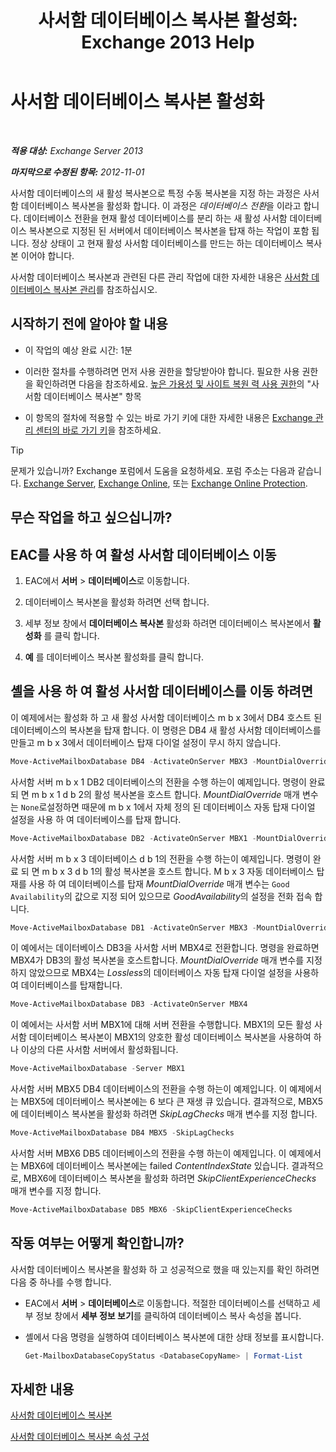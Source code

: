 ﻿---
title: '사서함 데이터베이스 복사본 활성화: Exchange 2013 Help'
TOCTitle: 사서함 데이터베이스 복사본 활성화
ms:assetid: d948269b-c902-4d8d-8c2b-269473359baa
ms:mtpsurl: https://technet.microsoft.com/ko-kr/library/Ee364750(v=EXCHG.150)
ms:contentKeyID: 50484264
ms.date: 05/22/2018
mtps_version: v=EXCHG.150
ms.translationtype: MT
---

# 사서함 데이터베이스 복사본 활성화

 

_**적용 대상:** Exchange Server 2013_

_**마지막으로 수정된 항목:** 2012-11-01_

사서함 데이터베이스의 새 활성 복사본으로 특정 수동 복사본을 지정 하는 과정은 사서함 데이터베이스 복사본을 활성화 합니다. 이 과정은 *데이터베이스 전환*을 이라고 합니다. 데이터베이스 전환을 현재 활성 데이터베이스를 분리 하는 새 활성 사서함 데이터베이스 복사본으로 지정된 된 서버에서 데이터베이스 복사본을 탑재 하는 작업이 포함 됩니다. 정상 상태이 고 현재 활성 사서함 데이터베이스를 만드는 하는 데이터베이스 복사본 이어야 합니다.

사서함 데이터베이스 복사본과 관련된 다른 관리 작업에 대한 자세한 내용은 [사서함 데이터베이스 복사본 관리](managing-mailbox-database-copies-exchange-2013-help.md)를 참조하십시오.

## 시작하기 전에 알아야 할 내용

  - 이 작업의 예상 완료 시간: 1분

  - 이러한 절차를 수행하려면 먼저 사용 권한을 할당받아야 합니다. 필요한 사용 권한을 확인하려면 다음을 참조하세요. [높은 가용성 및 사이트 복원 력 사용 권한](high-availability-and-site-resilience-permissions-exchange-2013-help.md)의 "사서함 데이터베이스 복사본" 항목

  - 이 항목의 절차에 적용할 수 있는 바로 가기 키에 대한 자세한 내용은 [Exchange 관리 센터의 바로 가기 키](keyboard-shortcuts-in-the-exchange-admin-center-exchange-online-protection-help.md)을 참조하세요.


> [!TIP]
> 문제가 있습니까? Exchange 포럼에서 도움을 요청하세요. 포럼 주소는 다음과 같습니다. <A href="https://go.microsoft.com/fwlink/p/?linkid=60612">Exchange Server</A>, <A href="https://go.microsoft.com/fwlink/p/?linkid=267542">Exchange Online</A>, 또는 <A href="https://go.microsoft.com/fwlink/p/?linkid=285351">Exchange Online Protection</A>.



## 무슨 작업을 하고 싶으십니까?

## EAC를 사용 하 여 활성 사서함 데이터베이스 이동

1.  EAC에서 **서버** \> **데이터베이스**로 이동합니다.

2.  데이터베이스 복사본을 활성화 하려면 선택 합니다.

3.  세부 정보 창에서 **데이터베이스 복사본** 활성화 하려면 데이터베이스 복사본에서 **활성화** 를 클릭 합니다.

4.  **예** 를 데이터베이스 복사본 활성화를 클릭 합니다.

## 셸을 사용 하 여 활성 사서함 데이터베이스를 이동 하려면

이 예제에서는 활성화 하 고 새 활성 사서함 데이터베이스 m b x 3에서 DB4 호스트 된 데이터베이스의 복사본을 탑재 합니다. 이 명령은 DB4 새 활성 사서함 데이터베이스를 만들고 m b x 3에서 데이터베이스 탑재 다이얼 설정이 무시 하지 않습니다.

```powershell
Move-ActiveMailboxDatabase DB4 -ActivateOnServer MBX3 -MountDialOverride:None
```

사서함 서버 m b x 1 DB2 데이터베이스의 전환을 수행 하는이 예제입니다. 명령이 완료 되 면 m b x 1 d b 2의 활성 복사본을 호스트 합니다. *MountDialOverride* 매개 변수는 `None`로설정하면 때문에 m b x 1에서 자체 정의 된 데이터베이스 자동 탑재 다이얼 설정을 사용 하 여 데이터베이스를 탑재 합니다.

```powershell
Move-ActiveMailboxDatabase DB2 -ActivateOnServer MBX1 -MountDialOverride:None
```

사서함 서버 m b x 3 데이터베이스 d b 1의 전환을 수행 하는이 예제입니다. 명령이 완료 되 면 m b x 3 d b 1의 활성 복사본을 호스트 합니다. M b x 3 자동 데이터베이스 탑재를 사용 하 여 데이터베이스를 탑재 *MountDialOverride* 매개 변수는 `Good Availability`의 값으로 지정 되어 있으므로 *GoodAvailability*의 설정을 전화 접속 합니다.

```powershell
Move-ActiveMailboxDatabase DB1 -ActivateOnServer MBX3 -MountDialOverride:GoodAvailability
```

이 예에서는 데이터베이스 DB3을 사서함 서버 MBX4로 전환합니다. 명령을 완료하면 MBX4가 DB3의 활성 복사본을 호스트합니다. *MountDialOverride* 매개 변수를 지정하지 않았으므로 MBX4는 *Lossless*의 데이터베이스 자동 탑재 다이얼 설정을 사용하여 데이터베이스를 탑재합니다.

```powershell
Move-ActiveMailboxDatabase DB3 -ActivateOnServer MBX4
```

이 예에서는 사서함 서버 MBX1에 대해 서버 전환을 수행합니다. MBX1의 모든 활성 사서함 데이터베이스 복사본이 MBX1의 양호한 활성 데이터베이스 복사본을 사용하여 하나 이상의 다른 사서함 서버에서 활성화됩니다.

```powershell
Move-ActiveMailboxDatabase -Server MBX1
```

사서함 서버 MBX5 DB4 데이터베이스의 전환을 수행 하는이 예제입니다. 이 예제에서는 MBX5에 데이터베이스 복사본에는 6 보다 큰 재생 큐 있습니다. 결과적으로, MBX5에 데이터베이스 복사본을 활성화 하려면 *SkipLagChecks* 매개 변수를 지정 합니다.

```powershell
Move-ActiveMailboxDatabase DB4 MBX5 -SkipLagChecks
```

사서함 서버 MBX6 DB5 데이터베이스의 전환을 수행 하는이 예제입니다. 이 예제에서는 MBX6에 데이터베이스 복사본에는 failed *ContentIndexState* 있습니다. 결과적으로, MBX6에 데이터베이스 복사본을 활성화 하려면 *SkipClientExperienceChecks* 매개 변수를 지정 합니다.

```powershell
Move-ActiveMailboxDatabase DB5 MBX6 -SkipClientExperienceChecks
```

## 작동 여부는 어떻게 확인합니까?

사서함 데이터베이스 복사본을 활성화 하 고 성공적으로 했을 때 있는지를 확인 하려면 다음 중 하나를 수행 합니다.

  - EAC에서 **서버** \> **데이터베이스**로 이동합니다. 적절한 데이터베이스를 선택하고 세부 정보 창에서 **세부 정보 보기**를 클릭하여 데이터베이스 복사 속성을 봅니다.

  - 셸에서 다음 명령을 실행하여 데이터베이스 복사본에 대한 상태 정보를 표시합니다.
    
    ```powershell
    Get-MailboxDatabaseCopyStatus <DatabaseCopyName> | Format-List
    ```

## 자세한 내용

[사서함 데이터베이스 복사본](mailbox-database-copies-exchange-2013-help.md)

[사서함 데이터베이스 복사본 속성 구성](configure-mailbox-database-copy-properties-exchange-2013-help.md)


